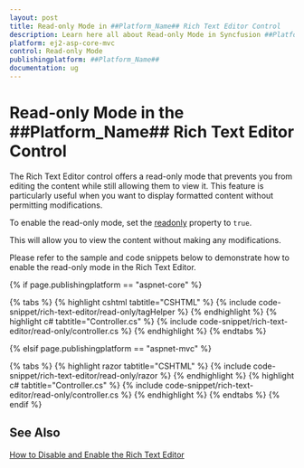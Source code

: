 ```yaml
---
layout: post
title: Read-only Mode in ##Platform_Name## Rich Text Editor Control
description: Learn here all about Read-only Mode in Syncfusion ##Platform_Name## Rich Text Editor control of Syncfusion Essential JS 2 and more.
platform: ej2-asp-core-mvc
control: Read-only Mode
publishingplatform: ##Platform_Name##
documentation: ug
---
```


# Read-only Mode in the ##Platform_Name## Rich Text Editor Control

The Rich Text Editor control offers a read-only mode that prevents you from editing the content while still allowing them to view it. This feature is particularly useful when you want to display formatted content without permitting modifications.

To enable the read-only mode, set the [readonly](https://help.syncfusion.com/cr/aspnetcore-js2/syncfusion.ej2.richtexteditor.richtexteditor.html#Syncfusion_EJ2_RichTextEditor_RichTextEditor_Readonly) property to `true`. 

This will allow you to view the content without making any modifications.

Please refer to the sample and code snippets below to demonstrate how to enable the read-only mode in the Rich Text Editor.

{% if page.publishingplatform == "aspnet-core" %}

{% tabs %}
{% highlight cshtml tabtitle="CSHTML" %}
{% include code-snippet/rich-text-editor/read-only/tagHelper %}
{% endhighlight %}
{% highlight c# tabtitle="Controller.cs" %}
{% include code-snippet/rich-text-editor/read-only/controller.cs %}
{% endhighlight %}
{% endtabs %}

{% elsif page.publishingplatform == "aspnet-mvc" %}

{% tabs %}
{% highlight razor tabtitle="CSHTML" %}
{% include code-snippet/rich-text-editor/read-only/razor %}
{% endhighlight %}
{% highlight c# tabtitle="Controller.cs" %}
{% include code-snippet/rich-text-editor/read-only/controller.cs %}
{% endhighlight %}
{% endtabs %}
{% endif %}

## See Also

[How to Disable and Enable the Rich Text Editor](../disable-editor)